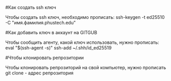 #Как создать ssh ключ

Чтобы создать ssh ключ, необходимо прописать:
ssh-keygen -t ed25510 -C "имя.фамилия.phustech.edu"

#Как добавить ключ в аккаунт на GITGUB

Чтобы сообщить агенту, какой ключ использовать, нужно прописать:
eval "$(ssh-agent -s)"
ssh-add ~/.shh/id_ed25519

#Чтобы клонировать репрозитории 

Чтобы клонировать репрозиторий на свой компьютер, нужно прописать 
git clone <url>
<url> - адрес репрозитория